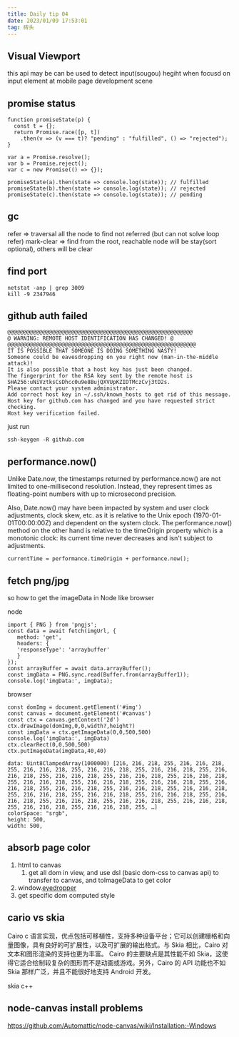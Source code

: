 ```yaml
---
title: Daily tip 04
date: 2023/01/09 17:53:01
tag: 砖头
---
```


## Visual Viewport
this api may be can be used to detect input(sougou) hegiht when focusd on input element at mobile page development scene

## promise status
```
function promiseState(p) {
  const t = {};
  return Promise.race([p, t])
    .then(v => (v === t)? "pending" : "fulfilled", () => "rejected");
}

var a = Promise.resolve();
var b = Promise.reject();
var c = new Promise(() => {});

promiseState(a).then(state => console.log(state)); // fulfilled
promiseState(b).then(state => console.log(state)); // rejected
promiseState(c).then(state => console.log(state)); // pending
```

## gc

refer => traversal all the node to find not referred (but can not solve loop refer)
mark-clear => find from the root, reachable node will be stay(sort optional), others will be clear

## find port

```
netstat -anp | grep 3009
kill -9 2347946
```

## github auth failed

```
@@@@@@@@@@@@@@@@@@@@@@@@@@@@@@@@@@@@@@@@@@@@@@@@@@@@@@@@@@
@ WARNING: REMOTE HOST IDENTIFICATION HAS CHANGED! @
@@@@@@@@@@@@@@@@@@@@@@@@@@@@@@@@@@@@@@@@@@@@@@@@@@@@@@@@@@@
IT IS POSSIBLE THAT SOMEONE IS DOING SOMETHING NASTY!
Someone could be eavesdropping on you right now (man-in-the-middle attack)!
It is also possible that a host key has just been changed.
The fingerprint for the RSA key sent by the remote host is
SHA256:uNiVztksCsDhcc0u9e8BujQXVUpKZIDTMczCvj3tD2s.
Please contact your system administrator.
Add correct host key in ~/.ssh/known_hosts to get rid of this message.
Host key for github.com has changed and you have requested strict checking.
Host key verification failed.
```

just run

```
ssh-keygen -R github.com
```

## performance.now()

Unlike Date.now, the timestamps returned by performance.now() are not limited to one-millisecond resolution. Instead, they represent times as floating-point numbers with up to microsecond precision.

Also, Date.now() may have been impacted by system and user clock adjustments, clock skew, etc. as it is relative to the Unix epoch (1970-01-01T00:00:00Z) and dependent on the system clock. The performance.now() method on the other hand is relative to the timeOrigin property which is a monotonic clock: its current time never decreases and isn't subject to adjustments.

`currentTime = performance.timeOrigin + performance.now();`

## fetch png/jpg

so how to get the imageData in Node like browser

node

```
import { PNG } from 'pngjs';
const data = await fetch(imgUrl, {
   method: 'get',
   headers: {
   'responseType': 'arraybuffer'
   }
});
const arrayBuffer = await data.arrayBuffer();
const imgData = PNG.sync.read(Buffer.from(arrayBuffer1));
console.log('imgData:', imgData);
```

browser

```
const domImg = document.getElement('#img')
const canvas = document.getElement('#canvas')
const ctx = canvas.getContext('2d')
ctx.drawImage(domImg,0,0,width?,height?)
const imgData = ctx.getImageData(0,0,500,500)
console.log('imgData:', imgData)
ctx.clearRect(0,0,500,500)
ctx.putImageData(imgData,40,40)
```

```
data: Uint8ClampedArray(1000000) [216, 216, 218, 255, 216, 216, 218, 255, 216, 216, 218, 255, 216, 216, 218, 255, 216, 216, 218, 255, 216, 216, 218, 255, 216, 216, 218, 255, 216, 216, 218, 255, 216, 216, 218, 255, 216, 216, 218, 255, 216, 216, 218, 255, 216, 216, 218, 255, 216, 216, 218, 255, 216, 216, 218, 255, 216, 216, 218, 255, 216, 216, 218, 255, 216, 216, 218, 255, 216, 216, 218, 255, 216, 216, 218, 255, 216, 216, 218, 255, 216, 216, 218, 255, 216, 216, 218, 255, 216, 216, 218, 255, 216, 216, 218, 255, 216, 216, 218, 255, …]
colorSpace: "srgb",
height: 500,
width: 500,
```

## absorb page color

1. html to canvas
   1. get all dom in view, and use dsl (basic dom-css to canvas api) to transfer to canvas, and toImageData to get color
2. window.[eyedropper](https://developer.mozilla.org/en-US/docs/Web/API/EyeDropper)
3. get specific dom computed style

## cario vs skia

Cairo c 语言实现，优点包括可移植性，支持多种设备平台；它可以创建栅格和向量图像，具有良好的可扩展性，以及可扩展的输出格式。与 Skia 相比，Cairo 对文本和图形渲染的支持也更为丰富。
Cairo 的主要缺点是其性能不如 Skia，这使得它适合绘制较复杂的图形而不是动画或游戏。另外，Cairo 的 API 功能也不如 Skia 那样广泛，并且不能很好地支持 Android 开发。

skia c++

## node-canvas install problems

https://github.com/Automattic/node-canvas/wiki/Installation:-Windows
